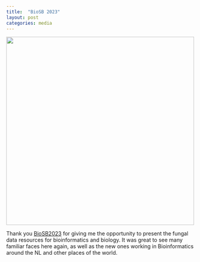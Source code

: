 ```yaml
---
title:  "BioSB 2023"
layout: post
categories: media
---
```


<img src="https://vuthuyduong.github.io/photos/BioSB2023_DV.jpg" height="500">

Thank you [BioSB2023](https://www.aanmelder.nl/biosb2023) for giving me the opportunity to present the fungal data resources for bioinformatics and biology. It was great to see many familiar faces here again, as well as the new ones working in Bioinformatics around the NL and other places of the world.
